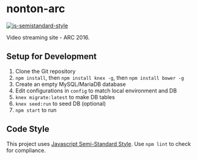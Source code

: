 # nonton-arc

[![js-semistandard-style](https://img.shields.io/badge/code%20style-semistandard-brightgreen.svg?style=flat-square)](https://github.com/Flet/semistandard)

Video streaming site - ARC 2016.

## Setup for Development

1. Clone the Git repository
2. `npm install`, then `npm install knex -g`, then `npm install bower -g`
3. Create an empty MySQL/MariaDB database
4. Edit configurations in `config` to match local environment and DB
5. `knex migrate:latest` to make DB tables
6. `knex seed:run` to seed DB (optional)
7. `npm start` to run

## Code Style

This project uses [Javascript Semi-Standard Style](https://github.com/Flet/semistandard). Use `npm lint` to check for compliance.
